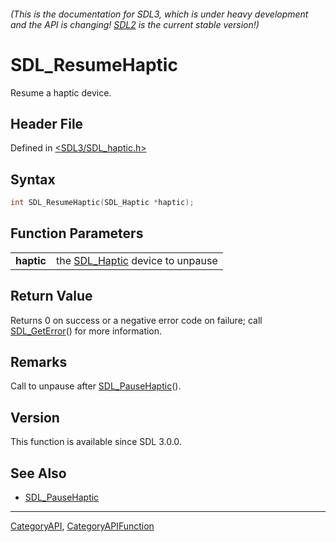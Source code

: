 ###### (This is the documentation for SDL3, which is under heavy development and the API is changing! [SDL2](https://wiki.libsdl.org/SDL2/) is the current stable version!)
# SDL_ResumeHaptic

Resume a haptic device.

## Header File

Defined in [<SDL3/SDL_haptic.h>](https://github.com/libsdl-org/SDL/blob/main/include/SDL3/SDL_haptic.h)

## Syntax

```c
int SDL_ResumeHaptic(SDL_Haptic *haptic);

```

## Function Parameters

|                |                                                |
| -------------- | ---------------------------------------------- |
| **haptic**     | the [SDL_Haptic](SDL_Haptic) device to unpause |

## Return Value

Returns 0 on success or a negative error code on failure; call
[SDL_GetError](SDL_GetError)() for more information.

## Remarks

Call to unpause after [SDL_PauseHaptic](SDL_PauseHaptic)().

## Version

This function is available since SDL 3.0.0.

## See Also

- [SDL_PauseHaptic](SDL_PauseHaptic)

----
[CategoryAPI](CategoryAPI), [CategoryAPIFunction](CategoryAPIFunction)

